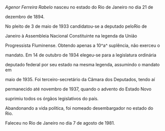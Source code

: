 

*Agenor Ferreira Rabelo* nasceu no estado do Rio de Janeiro no dia 21 de

dezembro de 1894.



No pleito de 3 de maio de 1933 candidatou-se a deputado peloRio de

Janeiro à Assembleia Nacional Constituinte na legenda da União

Progressista Fluminense. Obtendo apenas a 10^a^ suplência, não exerceu o

mandato. Em 14 de outubro de 1934 elegeu-se para a legislatura ordinária

deputado federal por seu estado na mesma legenda, assumindo o mandato em

maio de 1935. Foi terceiro-secretário da Câmara dos Deputados, tendo aí

permanecido até novembro de 1937, quando o advento do Estado Novo

suprimiu todos os órgãos legislativos do país.



Abandonando a vida política, foi nomeado desembargador no estado do Rio.



Faleceu no Rio de Janeiro no dia 7 de agosto de 1981.



